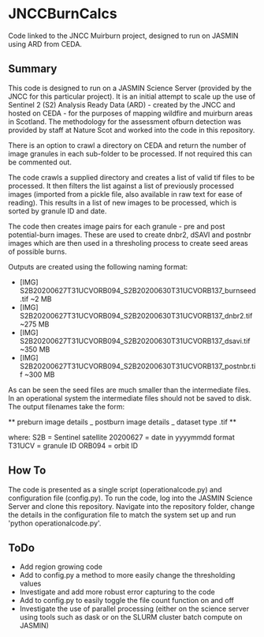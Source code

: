 # JNCCBurnCalcs
Code linked to the JNCC Muirburn project, designed to run on JASMIN using ARD from CEDA.

## Summary
This code is designed to run on a JASMIN Science Server (provided by the JNCC for this particular project). It is an initial attempt to scale up the use of Sentinel 2 (S2) Analysis Ready Data (ARD) - created by the JNCC and hosted on CEDA - for the purposes of mapping wildfire and muirburn areas in Scotland. The methodology for the assessment ofburn detection was provided by staff at Nature Scot and worked into the code in this repository.

There is an option to crawl a directory on CEDA and return the number of image granules in each sub-folder to be processed. If not required this can be commented out.

The code crawls a supplied directory and creates a list of valid tif files to be processed. It then filters the list against a list of previously processed images (imported from a pickle file, also available in raw text for ease of reading). This results in a list of new images to be processed, which is sorted by granule ID and date.

The code then creates image pairs for each granule - pre and post potential-burn images. These are used to create dnbr2, dSAVI and postnbr images which are then used in a thresholing process to create seed areas of possible burns.

Outputs are created using the following naming format:

* [IMG]	S2B20200627T31UCVORB094_S2B20200630T31UCVORB137_burnseed.tif	~2 MB	 
* [IMG]	S2B20200627T31UCVORB094_S2B20200630T31UCVORB137_dnbr2.tif	 	~275 MB	 
* [IMG]	S2B20200627T31UCVORB094_S2B20200630T31UCVORB137_dsavi.tif		~350 MB	 
* [IMG]	S2B20200627T31UCVORB094_S2B20200630T31UCVORB137_postnbr.tif	    ~300 MB

As can be seen the seed files are much smaller than the intermediate files. In an operational system the intermediate files should not be saved to disk. The output filenames take the form: 

** preburn image details _ postburn image details _ dataset type .tif **

where:
S2B = Sentinel satellite
20200627 = date in yyyymmdd format
T31UCV = granule ID
ORB094 = orbit ID



## How To
The code is presented as a single script (operationalcode.py) and configuration file (config.py). To run the code, log into the JASMIN Science Server and clone this repository. Navigate into the repository folder, change the details in the configuration file to match the system set up and run 'python operationalcode.py'.


## ToDo
* Add region growing code
* Add to config.py a method to more easily change the thresholding values
* Investigate and add more robust error capturing to the code
* Add to config.py to easily toggle the file count function on and off
* Investigate the use of parallel processing (either on the science server using tools such as dask or on the SLURM cluster batch compute on JASMIN)
